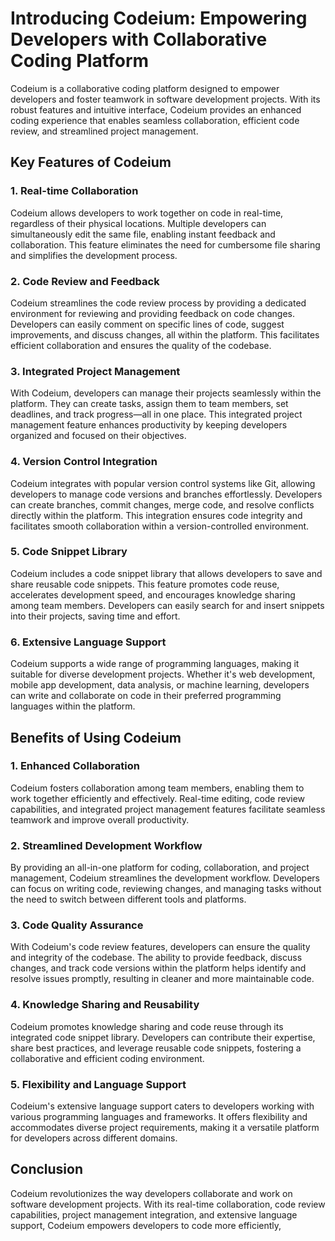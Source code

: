 # Introducing Codeium: Empowering Developers with Collaborative Coding Platform

Codeium is a collaborative coding platform designed to empower developers and foster teamwork in software development projects. With its robust features and intuitive interface, Codeium provides an enhanced coding experience that enables seamless collaboration, efficient code review, and streamlined project management.

## Key Features of Codeium

### 1. Real-time Collaboration

Codeium allows developers to work together on code in real-time, regardless of their physical locations. Multiple developers can simultaneously edit the same file, enabling instant feedback and collaboration. This feature eliminates the need for cumbersome file sharing and simplifies the development process.

### 2. Code Review and Feedback

Codeium streamlines the code review process by providing a dedicated environment for reviewing and providing feedback on code changes. Developers can easily comment on specific lines of code, suggest improvements, and discuss changes, all within the platform. This facilitates efficient collaboration and ensures the quality of the codebase.

### 3. Integrated Project Management

With Codeium, developers can manage their projects seamlessly within the platform. They can create tasks, assign them to team members, set deadlines, and track progress—all in one place. This integrated project management feature enhances productivity by keeping developers organized and focused on their objectives.

### 4. Version Control Integration

Codeium integrates with popular version control systems like Git, allowing developers to manage code versions and branches effortlessly. Developers can create branches, commit changes, merge code, and resolve conflicts directly within the platform. This integration ensures code integrity and facilitates smooth collaboration within a version-controlled environment.

### 5. Code Snippet Library

Codeium includes a code snippet library that allows developers to save and share reusable code snippets. This feature promotes code reuse, accelerates development speed, and encourages knowledge sharing among team members. Developers can easily search for and insert snippets into their projects, saving time and effort.

### 6. Extensive Language Support

Codeium supports a wide range of programming languages, making it suitable for diverse development projects. Whether it's web development, mobile app development, data analysis, or machine learning, developers can write and collaborate on code in their preferred programming languages within the platform.

## Benefits of Using Codeium

### 1. Enhanced Collaboration

Codeium fosters collaboration among team members, enabling them to work together efficiently and effectively. Real-time editing, code review capabilities, and integrated project management features facilitate seamless teamwork and improve overall productivity.

### 2. Streamlined Development Workflow

By providing an all-in-one platform for coding, collaboration, and project management, Codeium streamlines the development workflow. Developers can focus on writing code, reviewing changes, and managing tasks without the need to switch between different tools and platforms.

### 3. Code Quality Assurance

With Codeium's code review features, developers can ensure the quality and integrity of the codebase. The ability to provide feedback, discuss changes, and track code versions within the platform helps identify and resolve issues promptly, resulting in cleaner and more maintainable code.

### 4. Knowledge Sharing and Reusability

Codeium promotes knowledge sharing and code reuse through its integrated code snippet library. Developers can contribute their expertise, share best practices, and leverage reusable code snippets, fostering a collaborative and efficient coding environment.

### 5. Flexibility and Language Support

Codeium's extensive language support caters to developers working with various programming languages and frameworks. It offers flexibility and accommodates diverse project requirements, making it a versatile platform for developers across different domains.

## Conclusion

Codeium revolutionizes the way developers collaborate and work on software development projects. With its real-time collaboration, code review capabilities, project management integration, and extensive language support, Codeium empowers developers to code more efficiently,
